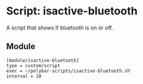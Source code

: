 # Script: isactive-bluetooth

A script that shows if bluetooth is on or off.


## Module

```
[module/isactive-bluetooth]
type = custom/script
exec = ~/polybar-scripts/isactive-bluetooth.sh
interval = 10
```
